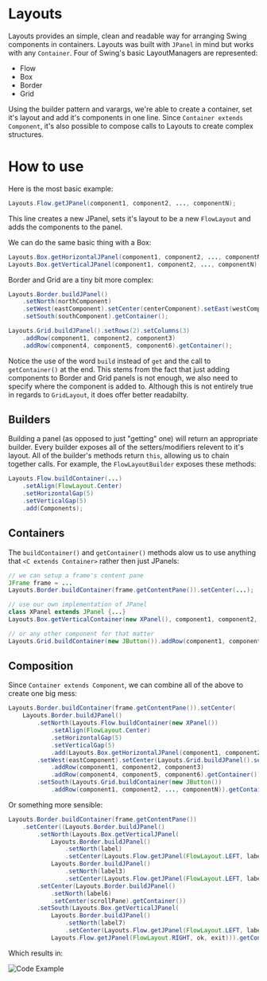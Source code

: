 Layouts
=======
Layouts provides an simple, clean and readable way for arranging Swing components in containers.
Layouts was built with `JPanel` in mind but works with any `Container`.
Four of Swing's basic LayoutManagers are represented:
* Flow
* Box
* Border
* Grid

Using the builder pattern and varargs, we're able to create a container, 
set it's layout and add it's components in one line. 
Since `Container extends Component`, it's also possible to compose calls to Layouts to create complex structures.

How to use
==========
Here is the most basic example:
```java
Layouts.Flow.getJPanel(component1, component2, ..., componentN);
```
This line creates a new JPanel, sets it's layout to be a new `FlowLayout` and adds the components to the panel.

We can do the same basic thing with a Box:
```java
Layouts.Box.getHorizontalJPanel(component1, component2, ..., componentN);
Layouts.Box.getVerticalJPanel(component1, component2, ..., componentN);
```

Border and Grid are a tiny bit more complex:
```java
Layouts.Border.buildJPanel()
	.setNorth(northComponent)
	.setWest(eastComponent).setCenter(centerComponent).setEast(westComponent)
	.setSouth(southComponent).getContainer();

Layouts.Grid.buildJPanel().setRows(2).setColumns(3)
	.addRow(component1, component2, component3)
	.addRow(component4, component5, component6).getContainer();
```
Notice the use of the word `build` instead of `get` and the call to `getContainer()` at the end. 
This stems from the fact that just adding components to Border and Grid panels is not enough, 
we also need to specify where the component is added to. 
Although this is not entirely true in regards to `GridLayout`, it does offer better readabilty.

Builders
--------
Building a panel (as opposed to just "getting" one) will return an appropriate builder. 
Every builder exposes all of the setters/modifiers relevent to it's layout. 
All of the builder's methods return `this`, allowing us to chain together calls.
For example, the `FlowLayoutBuilder` exposes these methods:
```java
Layouts.Flow.buildContainer(...)
	.setAlign(FlowLayout.Center)
	.setHorizontalGap(5)
	.setVerticalGap(5)
	.add(Components);
```

Containers
----------
The `buildContainer()` and `getContainer()` methods alow us to use anything that `<C extends Container>` rather then just JPanels:
```java
// we can setup a frame's content pane
JFrame frame = ...
Layouts.Border.buildContainer(frame.getContentPane()).setCenter(...);

// use our own implementation of JPanel
class XPanel extends JPanel {...}
Layouts.Box.getVerticalContainer(new XPanel(), component1, component2, ..., componentN)

// or any other component for that matter
Layouts.Grid.buildContainer(new JButton()).addRow(component1, component2, ..., componentN)
```

Composition
-----------
Since `Container extends Component`, we can combine all of the above to create one big mess:
```java
Layouts.Border.buildContainer(frame.getContentPane()).setCenter(
	Layouts.Border.buildJPanel()
		.setNorth(Layouts.Flow.buildContainer(new XPanel())
			.setAlign(FlowLayout.Center)
			.setHorizontalGap(5)
			.setVerticalGap(5)
			.add(Layouts.Box.getHorizontalJPanel(component1, component2, ..., componentN)).getContainer())
		.setWest(eastComponent).setCenter(Layouts.Grid.buildJPanel().setRows(2).setColumns(3)
			.addRow(component1, component2, component3)
			.addRow(component4, component5, component6).getContainer()).setEast(westComponent)
		.setSouth(Layouts.Grid.buildContainer(new JButton())
			.addRow(component1, component2, ..., componentN)).getContainer());
```

Or something more sensible:
```java
Layouts.Border.buildContainer(frame.getContentPane())
	.setCenter((Layouts.Border.buildJPanel()
		.setNorth(Layouts.Box.getVerticalJPanel(
			Layouts.Border.buildJPanel()
				.setNorth(label)
				.setCenter(Layouts.Flow.getJPanel(FlowLayout.LEFT, label1, value, label2, field)).getContainer(),
			Layouts.Border.buildJPanel()
				.setNorth(label3)
				.setCenter(Layouts.Flow.getJPanel(FlowLayout.LEFT, label4, stuff, label5, more)).getContainer()))
		.setCenter(Layouts.Border.buildJPanel()
			.setNorth(label6)
			.setCenter(scrollPane).getContainer())
		.setSouth(Layouts.Box.getVerticalJPanel(
			Layouts.Border.buildJPanel()
				.setNorth(label7)
				.setCenter(Layouts.Flow.getJPanel(FlowLayout.LEFT, label8, stuff1, label9, more1)).getContainer(),
			Layouts.Flow.getJPanel(FlowLayout.RIGHT, ok, exit))).getContainer()));
```

Which results in:

![Code Example](http://i.imgur.com/AT7Ud98.jpg "Code Example")
